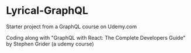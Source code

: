 # Lyrical-GraphQL
Starter project from a GraphQL course on Udemy.com

Coding along with "GraphQL with React: The Complete Developers Guide" by Stephen Grider (a udemy course)
